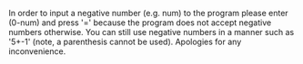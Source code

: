 In order to input a negative number (e.g. num) to the program please enter (0-num) and press '=' because the program does not accept negative numbers otherwise. You can still use negative numbers in a manner such as '5+-1' (note, a parenthesis cannot be used). Apologies for any inconvenience.